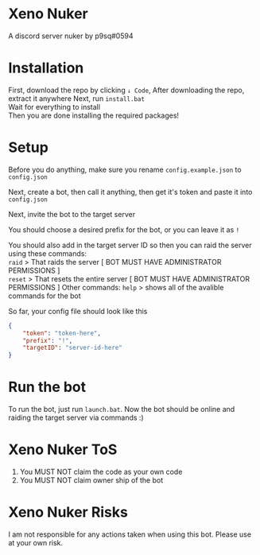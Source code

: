 # Xeno Nuker
A discord server nuker by p9sq#0594

# Installation
First, download the repo by clicking `↓ Code`,
After downloading the repo, extract it anywhere
Next, run `install.bat`\
Wait for everything to install\
Then you are done installing the required packages!

# Setup
Before you do anything, make sure you rename `config.example.json` to `config.json`

Next, create a bot, then call it anything, then get it's token and paste it into `config.json`

Next, invite the bot to the target server

You should choose a desired prefix for the bot, or you can leave it as `!`

You should also add in the target server ID so then you can raid the server using these commands:\
`raid` > That raids the server [ BOT MUST HAVE ADMINISTRATOR PERMISSIONS ]\
`reset` > That resets the entire server [ BOT MUST HAVE ADMINISTRATOR PERMISSIONS ]
Other commands:
`help` > shows all of the avalible commands for the bot

So far, your config file should look like this
```json
{
    "token": "token-here",
    "prefix": "!",
    "targetID": "server-id-here"
}
```

# Run the bot
To run the bot, just run `launch.bat`. Now the bot should be online and raiding the target server via commands :)

# Xeno Nuker ToS

1. You MUST NOT claim the code as your own code
2. You MUST NOT claim owner ship of the bot

# Xeno Nuker Risks

I am not responsible for any actions taken when using this bot. Please use at your own risk.
